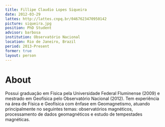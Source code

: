 ```yaml
---
title: Fillipe Claudio Lopes Siqueira
date: 2012-03-29
lattes: http://lattes.cnpq.br/0467623470950142
picture: siqueira.jpg
position: PhD Student
advisor: barbosa
institution: Observatório Nacional
location: Rio de Janeiro, Brazil
period: 2013-Present
former: true
layout: person
---
```


# About

Possui graduação em Física pela Universidade Federal Fluminense (2009) e
mestrado em Geofísica pelo Observatório Nacional (2012). Tem experiência na
área de Física e Geofísica com ênfase em Geomagnetismo, atuando principalmente
no seguintes temas: observatórios magnéticos, processamento de dados
geomagnéticos e estudo de tempestades magnéticas.
